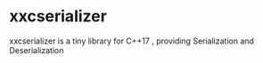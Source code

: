 # xxcserializer

xxcserializer is a tiny library for C++17 , providing Serialization and Deserialization
